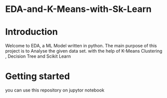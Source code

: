 # EDA-and-K-Means-with-Sk-Learn
# Introduction
Welcome to EDA, a ML Model written in python. The main purpose of this project is to Analyse the given data set.
with the help of K-Means Clustering , Decision Tree and Scikit Learn

# Getting started

you can use this repository on jupytor notebook 